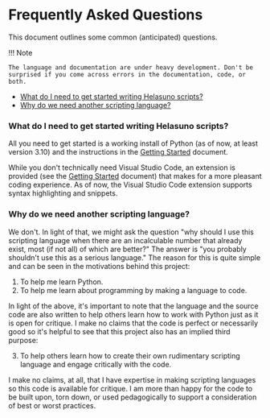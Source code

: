 # Frequently Asked Questions
This document outlines some common (anticipated) questions.

!!! Note

    The language and documentation are under heavy development. Don't be surprised if you come across errors in the documentation, code, or both.

* [What do I need to get started writing Helasuno scripts?](#what-do-i-need-to-get-started-writing-helasuno-scripts)
* [Why do we need another scripting language?](#why-do-we-need-another-scripting-language)

### What do I need to get started writing Helasuno scripts?
All you need to get started is a working install of Python (as of now, at least version 3.10) and the instructions in the [Getting Started](packaging_setup.md) document.

While you don't technically need Visual Studio Code, an extension is provided (see the [Getting Started](packaging_setup.md) document) that makes for a more pleasant coding experience. As of now, the Visual Studio Code extension supports syntax highlighting and snippets.


### Why do we need another scripting language?
We don't. In light of that, we might ask the question "why should I use this scripting language when there are an incalculable number that already exist, most (if not all) of which are better?" The answer is "you probably shouldn't use this as a serious language." The reason for this is quite simple and can be seen in the motivations behind this project:

1. To help me learn Python.
2. To help me learn about programming by making a language to code.

In light of the above, it's important to note that the language and the source code are also written to help others learn how to work with Python just as it is open for critique. I make no claims that the code is perfect or necessarily good so it's helpful to see that this project also has an implied third purpose:

3. To help others learn how to create their own rudimentary scripting language and engage critically with the code.

I make no claims, at all, that I have expertise in making scripting languages so this code is available for critique. I am more than happy for the code to be built upon, torn down, or used pedagogically to support a consideration of best or worst practices.
